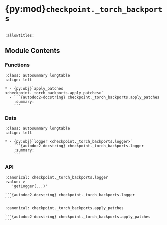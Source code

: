 # {py:mod}`checkpoint._torch_backports`

```{py:module} checkpoint._torch_backports
```

```{autodoc2-docstring} checkpoint._torch_backports
:allowtitles:
```

## Module Contents

### Functions

````{list-table}
:class: autosummary longtable
:align: left

* - {py:obj}`apply_patches <checkpoint._torch_backports.apply_patches>`
  - ```{autodoc2-docstring} checkpoint._torch_backports.apply_patches
    :summary:
    ```
````

### Data

````{list-table}
:class: autosummary longtable
:align: left

* - {py:obj}`logger <checkpoint._torch_backports.logger>`
  - ```{autodoc2-docstring} checkpoint._torch_backports.logger
    :summary:
    ```
````

### API

````{py:data} logger
:canonical: checkpoint._torch_backports.logger
:value: >
   'getLogger(...)'

```{autodoc2-docstring} checkpoint._torch_backports.logger
```

````

````{py:function} apply_patches() -> None
:canonical: checkpoint._torch_backports.apply_patches

```{autodoc2-docstring} checkpoint._torch_backports.apply_patches
```
````
